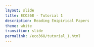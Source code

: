 ```yaml
---
layout: slide
title: ECO368 - Tutorial 1
description: Reading Emipirical Papers
theme: white
transition: slide
permalink: /eco368/tutorial_1.html
---
```

<section data-markdown data-separator="^\r?\n----\r?\n" data-separator-vertical="^\r?\n--\r?\n">
<script type="text/template">



## How to Read Economics Papers
### ECO368 - Tutorial 1
<br></br>

![U of T Logo](u_of_t_crest.svg)

##### [Dario Toman](https://dariotoman.com/)
###### dario.toman@mail.utoronto.ca

--
## Plan for Today



--


----

## Demo 2
Slide 2

--

maybe??



</script>
</section>